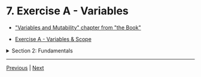 # 7. Exercise A - Variables

-   ["Variables and Mutability" chapter from "the Book"](https://doc.rust-lang.org/book/ch03-01-variables-and-mutability.html)

-   [Exercise A - Variables & Scope](https://github.com/CleanCut/ultimate_rust_crash_course/tree/main/exercise/a_variables)

<details>
  <summary> Section 2: Fundamentals </summary>

  - [Codebase: s2_exercise_a](../codebase/s2_exercise_a/)
</details>

---

[Previous](./6_Memory-Safety.md) | [Next](./8_Functions.md)